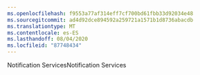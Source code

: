 ```yaml
---
ms.openlocfilehash: f9553a77af314eff7cf700bd61fbb33d92034e48
ms.sourcegitcommit: ad4d92dce894592a259721a1571b1d8736abacdb
ms.translationtype: MT
ms.contentlocale: es-ES
ms.lasthandoff: 08/04/2020
ms.locfileid: "87748434"
---
```

<span data-ttu-id="8fc8e-101">Notification Services</span><span class="sxs-lookup"><span data-stu-id="8fc8e-101">Notification Services</span></span>
